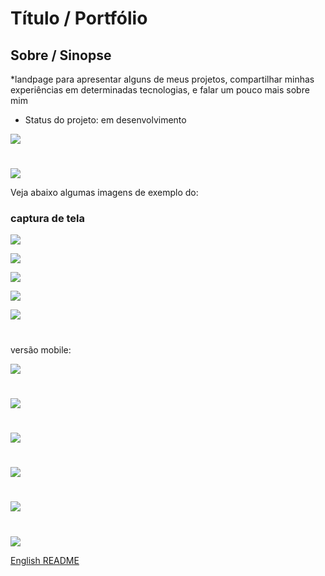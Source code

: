 # Título / Portfólio

## Sobre / Sinopse

*landpage para apresentar alguns de meus projetos, compartilhar minhas experiências em determinadas tecnologias, e falar um pouco mais sobre mim

* Status do projeto: em desenvolvimento


![](./src/assets/desktop-video.gif)
#
![](./src/assets/mobile-video.gif)


Veja abaixo algumas imagens de exemplo do:

### captura de tela
![](./src/assets/desktop-top.png)

![](./src/assets/desktop-main.png)

![](./src/assets/desktop-footer.png)

![](./src/assets/desktop-repos.png)

![](./src/assets/desktop-skills.png)
#

versão mobile:

![](./src/assets/mobile-top.png)
#
![](./src/assets/mobile-main.png)
#
![](./src/assets/mobile-footer.png)
#
![](./src/assets/mobile-menu-open.png)
#
![](./src/assets/mobile-skills.png)
#
![](./src/assets/mobile-repos.png)




[English README](./README.md)